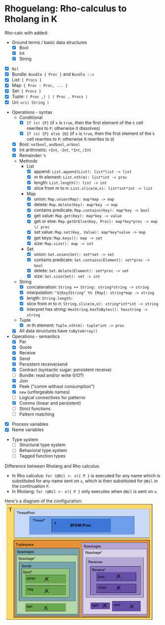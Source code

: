 # Rhoguelang: Rho-calculus to Rholang in K

Rho-calc with added:
* Ground terms / basic data structures
  - [x] Bool
  - [x] Int
  - [x] String
- [x] `Nil`
- [x] Bundle: `Bundle { Proc }` and `Bundle ::= `
- [x] List: `[ Procs ]`
- [x] Map: `{ Proc : Proc, ... }`
- [x] Set: `{ Procs }`
- [x] Tuple: `( Proc ,) | ( Proc , Procs )`
- [x] Uri: `uri( String )`
* Operations - syntax
  - Conditional
    - [x] `If (x) {P}` (if `x` is `true`, then the first element of the `k` cell rewrites to `P`; otherwise it dissolves)
    - [x] `If (x) {P} else {Q}` (if `x` is `true`, then the first element of the `k` cell rewrites to `P`; otherwise it rewrites to `Q`)
  - [x] Bool: `notbool`, `andbool`, `orbool`
  - [x] Int arithmetic: `+Int`, `-Int`, `*Int`, `/Int`
  - [x] Remainder: `%`
  * Methods
    * List
      - [x] append: `List.append(List): list*list -> list`
      - [x] *m* th element: `List.nth(m): list*int -> proc`
      - [x] length: `List.length(): list -> int`
      - [x] slice from *m* to *n*: `List.slice(m,n): list*int*int -> list`
    * Map
      - [x] union: `Map.union(Map): map*map -> map`
      - [x] delete: `Map.delete(Key): map*key -> map`
      - [x] contains predicate: `Map.contains(Key): map*key -> bool`
      - [x] get value: `Map.get(Key): map*key -> value`
      - [x] get or else: `Map.getOrElse(Key, Proc): map*key*proc -> map \/ proc`
      - [x] set value: `Map.set(Key, Value): map*key*value -> map`
      - [x] get keys: `Map.keys(): map -> set`
      - [x] size: `Map.size(): map -> int`
    * Set
      - [x] union: `Set.union(Set): set*set -> set`
      - [x] contains predicate: `Set.contains(Element): set*proc -> bool`
      - [x] delete: `Set.delete(Element): set*proc -> set`
      - [x] size: `Set.size(Set): set -> int`
   * String
      - [x] concatenation: `String ++ String: string*string -> string`
      - [x] interpolation: `"${Key}String" %% {Map}: string*map -> string`
      - [x] length: `String.length:`
      - [x] slice from *m* to *n*: `String.slice(m,n): string*int*int -> string`
      - [x] interpret hex string: `HexString.hexToBytes(): hexstring -> string`
    * Tuple
      - [x] *m* th element: `Tuple.nth(m): tuple*int -> proc`
    - [x] All data structures have `toByteArray()`
* Operations - semantics
  - [x] Par
  - [x] Quote
  - [x] Receive
  - [x] Send
  - [x] Persistent receive/send
  - [x] Contract (syntactic sugar: persistent receive)
  - [ ] Bundle: read and/or write (I/O?)
  - [x] Join
  - [x] Peek ("comm without consumption")
  - [x] `new` (unforgeable names)
  - [ ] Logical connectives for patterns
  - [x] Comms (linear and persistent)
  - [ ] Strict functions
  - [ ] Pattern matching
- [x] Process variables
- [x] Name variables
* Type system
  - [ ] Structural type system
  - [ ] Behavioral type system
  - [ ] Tagged function types

Difference between Rholang and Rho calculus:
* In Rho calculus: `for (@Nil <- x){ P }` is executed for any name which is substituted for any name sent on `x`, which is then substituted for `@Nil` in the continuation `P`.
* In Rholang: `for (@Nil <- x){ P }` only executes when `@Nil` is sent on `x`.

Here's a diagram of the configuration:
![Rhoguelang configuration](RhoguelangConfiguration.png)
